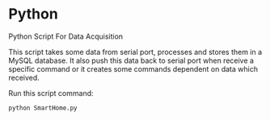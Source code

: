 Python
======

Python Script For Data Acquisition

This script takes some data from serial port, processes and stores them in a MySQL database.
It also push this data back to serial port when receive a specific command or it creates some commands dependent on data which received.

Run this script command: 
  
    python SmartHome.py

